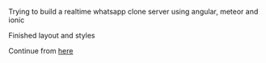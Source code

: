 Trying to build a realtime whatsapp clone server using angular, meteor and ionic

Finished layout and styles

Continue from [here](https://angular-meteor.com/tutorials/whatsapp/meteor/realtime-meteor-server)
